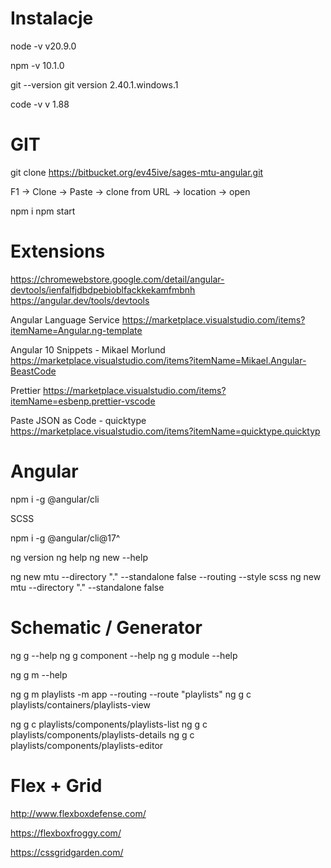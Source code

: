 # Instalacje

node -v
v20.9.0

npm -v
10.1.0

git --version
git version 2.40.1.windows.1

code -v
v 1.88

# GIT

git clone https://bitbucket.org/ev45ive/sages-mtu-angular.git

F1 -> Clone -> Paste -> clone from URL -> location -> open

npm i
npm start

# Extensions

https://chromewebstore.google.com/detail/angular-devtools/ienfalfjdbdpebioblfackkekamfmbnh
https://angular.dev/tools/devtools

Angular Language Service
https://marketplace.visualstudio.com/items?itemName=Angular.ng-template

Angular 10 Snippets - Mikael Morlund
https://marketplace.visualstudio.com/items?itemName=Mikael.Angular-BeastCode

Prettier
https://marketplace.visualstudio.com/items?itemName=esbenp.prettier-vscode

Paste JSON as Code - quicktype
https://marketplace.visualstudio.com/items?itemName=quicktype.quicktyp

# Angular

npm i -g @angular/cli

SCSS

npm i -g @angular/cli@17^

ng version
ng help
ng new --help

ng new mtu --directory "." --standalone false --routing --style scss
ng new mtu --directory "." --standalone false

# Schematic / Generator
ng g --help
ng g component --help
ng g module --help

ng g m --help

ng g m  playlists -m app --routing --route "playlists"
ng g c playlists/containers/playlists-view

ng g c playlists/components/playlists-list
ng g c playlists/components/playlists-details
ng g c playlists/components/playlists-editor


# Flex + Grid
http://www.flexboxdefense.com/

https://flexboxfroggy.com/

https://cssgridgarden.com/